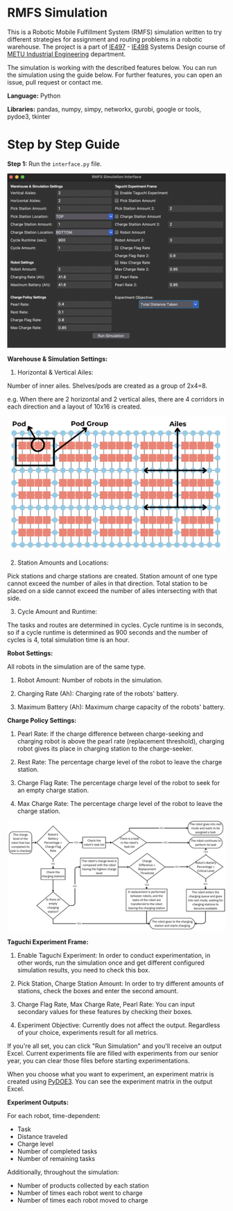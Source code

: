 # RMFS Simulation

This is a Robotic Mobile Fulfillment System (RMFS) simulation written to try different strategies for assignment and routing problems in a robotic warehouse. The project is a part of [IE497](https://catalog.metu.edu.tr/course.php?course_code=5680497) - [IE498](https://catalog.metu.edu.tr/course.php?course_code=5680498) Systems Design course of [METU Industrial Engineering](https://ie.metu.edu.tr) department.

The simulation is working with the described features below. You can run the simulation using the guide below. For further features, you can open an issue, pull request or contact me.

**Language:** Python

**Libraries:** pandas, numpy, simpy, networkx, gurobi, google or tools, pydoe3, tkinter

# Step by Step Guide

<strong>Step 1:</strong> Run the `interface.py` file.

![Interface](Interface.png)


**Warehouse & Simulation Settings:**

1. Horizontal & Vertical Ailes:

Number of inner ailes. Shelves/pods are created as a group of 2x4=8.

e.g. When there are 2 horizontal and 2 vertical ailes, there are 4 corridors in each direction and a layout of 10x16 is created.

![Warehouse Layout](Warehouse.png)

2. Station Amounts and Locations:

Pick stations and charge stations are created. Station amount of one type cannot exceed the number of ailes in that direction.
Total station to be placed on a side cannot exceed the number of ailes intersecting with that side.

3. Cycle Amount and Runtime:

The tasks and routes are determined in cycles. Cycle runtime is in seconds, so if a cycle runtime is determined as 900 seconds and the number of cycles is 4, total simulation time is an hour.

**Robot Settings:**

All robots in the simulation are of the same type.

1. Robot Amount: Number of robots in the simulation.

2. Charging Rate (Ah): Charging rate of the robots' battery.

3. Maximum Battery (Ah): Maximum charge capacity of the robots' battery.

**Charge Policy Settings:**

1. Pearl Rate: If the charge difference between charge-seeking and charging robot is above the pearl rate (replacement threshold), charging robot gives its place in charging station to the charge-seeker.

2. Rest Rate: The percentage charge level of the robot to leave the charge station.

3. Charge Flag Rate: The percentage charge level of the robot to seek for an empty charge station.

4. Max Charge Rate: The percentage charge level of the robot to leave the charge station.

![Charge Flow](ChargeFlow.png)

**Taguchi Experiment Frame:**

1. Enable Taguchi Experiment: In order to conduct experimentation, in other words, run the simulation once and get different configured simulation results, you need to check this box.

2. Pick Station, Charge Station Amount: In order to try different amounts of stations, check the boxes and enter the second amount.

3. Charge Flag Rate, Max Charge Rate, Pearl Rate: You can input secondary values for these features by checking their boxes.

4. Experiment Objective: Currently does not affect the output. Regardless of your choice, experiments result for all metrics.

If you're all set, you can click "Run Simulation" and you'll receive an output Excel.
Current experiments file are filled with experiments from our senior year, you can clear those files before starting experimentations.

When you choose what you want to experiment, an experiment matrix is created using [PyDOE3](https://pydoe3.readthedocs.io/en/latest/). You can see the experiment matrix in the output Excel.

**Experiment Outputs:**

For each robot, time-dependent:
- Task
- Distance traveled
- Charge level
- Number of completed tasks
- Number of remaining tasks

Additionally, throughout the simulation:
- Number of products collected by each station
- Number of times each robot went to charge
- Number of times each robot moved to charge